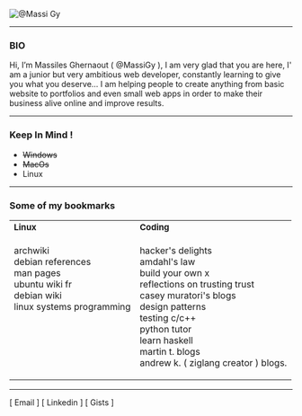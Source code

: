 


![@Massi Gy](https://github.com/MassiGy/MassiGy/assets/82173113/3390c269-2137-4a84-b852-871ba27f9ba4)





---
### BIO

Hi, I’m Massiles Ghernaout ( @MassiGy ), I am very glad that you are here, I' am a junior but very ambitious web developer, constantly learning to give you what you deserve... I am helping people to create anything from basic website to portfolios and even small web apps in order to make their business alive online and improve results.


---

### Keep In Mind !

- ~~Windows~~
- ~~MacOs~~
- Linux

---

### Some of my bookmarks
<table border="0">
 <tr>
    <td><b style="font-size:15px">Linux</b></td>
    <td><b style="font-size:15px">Coding</b></td>
 </tr>
 <tr>
    <td style="vertical-align:top;">
        <dl><p>
            <dt><a style="text-decoration: none;" href="https://wiki.archlinux.org/">archwiki</a>
            <dt><a style="text-decoration: none;" href="https://www.debian.org/doc/manuals/debian-reference/" >debian references</a>
            <dt><a style="text-decoration: none;" href="https://man7.org/linux/man-pages/dir_all_by_section.html">man pages</a>
            <dt><a style="text-decoration: none;" href="https://doc.ubuntu-fr.org/" >ubuntu wiki fr</a>
            <dt><a style="text-decoration: none;" href="https://wiki.debian.org/" >debian wiki</a>
            <dt><a style="text-decoration: none;" href="https://man7.org/training/">linux systems programming</a>
        </dl><p>
    </td>
    <td style="vertical-align:top;">
        <dl><p>
            <dt><a style="text-decoration: none;" href="https://github.com/lancetw/ebook-1" >hacker&#39;s delights</a>
            <dt><a style="text-decoration: none;" href="https://www.cct.lsu.edu/csc7600/coursemat/reference/l9/amdahls_law.pdf" >amdahl&#39;s law</a>
            <dt><a style="text-decoration: none;" href="https://github.com/codecrafters-io/build-your-own-x" >build your own x</a>
            <dt><a style="text-decoration: none;" href="https://www.cs.cmu.edu/~rdriley/487/papers/thompson_1984_reflectionsontrustingtrust.pdf" >reflections on trusting trust </a>
            <dt><a style="text-decoration: none;" href="https://caseymuratori.com/contents" >casey muratori&#39;s blogs</a>
            <dt><a style="text-decoration: none;" href="https://refactoring.guru/" >design patterns</a>
            <dt><a style="text-decoration: none;" href="https://github.com/google/googletest" >testing c/c++</a>
            <dt><a style="text-decoration: none;" href="https://pythontutor.com/" >python tutor</a>
            <dt><a style="text-decoration: none;" href="https://learnyouahaskell.com/chapters" >learn haskell</a>
            <dt><a style="text-decoration: none;" href="https://www.arp242.net/" >martin t. blogs</a>
            <dt><a style="text-decoration: none;" href="https://andrewkelley.me/" >andrew k. ( ziglang creator ) blogs.</a>
        </dl><p>
    </td>
 </tr>
</table>


---

[<a style="text-decoration: none;" href="mailto:ghernaoutmassi@gmail.com"> Email </a>]  [<a style="text-decoration: none;" href="https://www.linkedin.com/in/massigy"> Linkedin </a>] [<a style="text-decoration: none;" href="https://gist.github.com/MassiGy"> Gists </a>]
